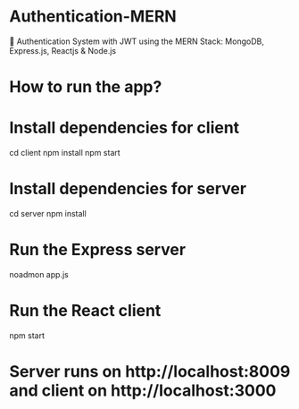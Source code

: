 # Authentication-MERN
🔐 Authentication System with JWT using the MERN Stack: MongoDB, Express.js, Reactjs & Node.js

# How to run the app?

# Install dependencies for client
cd client
npm install
npm start

# Install dependencies for server
cd server
npm install

# Run the Express server
noadmon app.js

# Run the React client
npm start

# Server runs on http://localhost:8009 and client on http://localhost:3000



